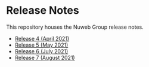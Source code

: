 # Release Notes
This repository houses the Nuweb Group release notes.

- [Release 4 (April 2021)](/release-4.md)
- [Release 5 (May 2021)](/release-5.md)
- [Release 6 (July 2021)](/release-6.md)
- [Release 7 (August 2021)](/release-7.md)
